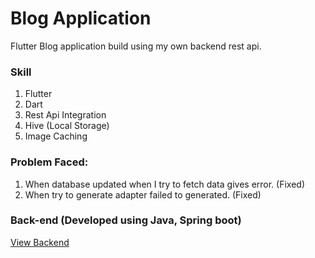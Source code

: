 # Blog Application

Flutter Blog application build using my own backend rest api.

### Skill
1.  Flutter
2.  Dart
3.  Rest Api Integration
4.  Hive (Local Storage)
5.  Image Caching

### Problem Faced:
1. When database updated when I try to fetch data gives error. (Fixed) 
2. When try to generate adapter failed to generated. (Fixed)

### Back-end (Developed using Java, Spring boot)
[View Backend](https://github.com/SakibvHossain/Blogging_Application_Backend)
